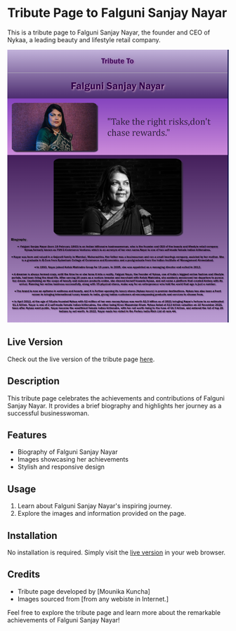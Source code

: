 # Tribute Page to Falguni Sanjay Nayar

This is a tribute page to Falguni Sanjay Nayar, the founder and CEO of Nykaa, a leading beauty and lifestyle retail company.

![Tribute Page Preview](preview.png)

## Live Version

Check out the live version of the tribute page [here]( https://mounikakuncha14.github.io/Tribute/).

## Description

This tribute page celebrates the achievements and contributions of Falguni Sanjay Nayar. It provides a brief biography and highlights her journey as a successful businesswoman.

## Features

- Biography of Falguni Sanjay Nayar
- Images showcasing her achievements
- Stylish and responsive design
## Usage

1. Learn about Falguni Sanjay Nayar's inspiring journey.
2. Explore the images and information provided on the page.

## Installation

No installation is required. Simply visit the [live version]( https://mounikakuncha14.github.io/Tribute/) in your web browser.

## Credits

- Tribute page developed by [Mounika Kuncha]
- Images sourced from [from any webiste in Internet.]

Feel free to explore the tribute page and learn more about the remarkable achievements of Falguni Sanjay Nayar!
